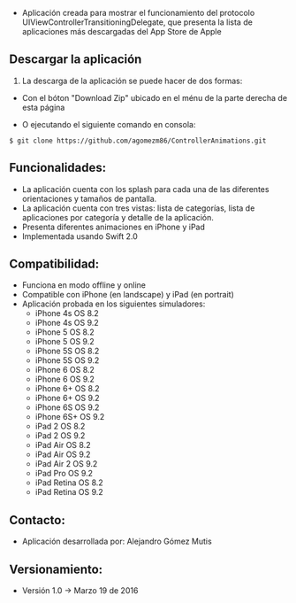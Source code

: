 - Aplicación creada para mostrar el funcionamiento del protocolo UIViewControllerTransitioningDelegate, que presenta la lista de aplicaciones más descargadas del App Store de Apple

## Descargar la aplicación

1. La descarga de la aplicación se puede hacer de dos formas:

- Con el bóton "Download Zip" ubicado en el ménu de la parte derecha de esta página

- O ejecutando el siguiente comando en consola:
```
$ git clone https://github.com/agomezm86/ControllerAnimations.git
```

## Funcionalidades: ##

- La aplicación cuenta con los splash para cada una de las diferentes orientaciones y tamaños de pantalla.
- La aplicación cuenta con tres vistas: lista de categorías, lista de aplicaciones por categoría y detalle de la aplicación.
- Presenta diferentes animaciones en iPhone y iPad
- Implementada usando Swift 2.0

## Compatibilidad: ##

- Funciona en modo offline y online
- Compatible con iPhone (en landscape) y iPad (en portrait)
- Aplicación probada en los siguientes simuladores:
  - iPhone 4s OS 8.2
  - iPhone 4s OS 9.2
  - iPhone 5 OS 8.2
  - iPhone 5 OS 9.2
  - iPhone 5S OS 8.2
  - iPhone 5S OS 9.2
  - iPhone 6 OS 8.2
  - iPhone 6 OS 9.2
  - iPhone 6+ OS 8.2
  - iPhone 6+ OS 9.2
  - iPhone 6S OS 9.2
  - iPhone 6S+ OS 9.2
  - iPad 2 OS 8.2
  - iPad 2 OS 9.2
  - iPad Air OS 8.2
  - iPad Air OS 9.2
  - iPad Air 2 OS 9.2
  - iPad Pro OS 9.2
  - iPad Retina OS 8.2
  - iPad Retina OS 9.2


## Contacto: ##

- Aplicación desarrollada por: Alejandro Gómez Mutis

## Versionamiento: ##

- Versión 1.0 -> Marzo 19 de 2016


